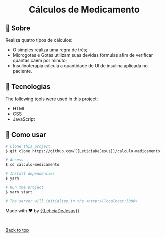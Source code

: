 <div align="center" id="top"> 
<img![9a7c908b-2cd2-43fb-9ac7-6a3862765313](https://user-images.githubusercontent.com/89044907/152083482-4a80752c-24d9-4246-9dda-2b6acc04bfe6.jpg)/>


  &#xa0;

</div>

<h1 align="center">Cálculos de Medicamento</h1>



## :dart: Sobre ##

Realiza quatro tipos de cálculos:
- O simples realiza uma regra de três;
- Microgotas e Gotas utilizam suas devidas fórmulas afim de verificar quantas caem por minuto;
- Insulinoterapia cálcula a quantidade de Ul de insulina aplicada no paciente.

## :rocket: Tecnologias ##

The following tools were used in this project:

- HTML
- CSS
- JavaScript


## :checkered_flag: Como usar ##

```bash
# Clone this project
$ git clone https://github.com/{{LeticiaDeJesus}}/calculo-medicamento

# Access
$ cd calculo-medicamento

# Install dependencies
$ yarn

# Run the project
$ yarn start

# The server will initialize in the <http://localhost:3000>
```


Made with :heart: by <a href="https://github.com/{{YOUR_GITHUB_USERNAME}}" target="_blank">{{LeticiaDeJesus}}</a>

&#xa0;

<a href="#top">Back to top</a>

